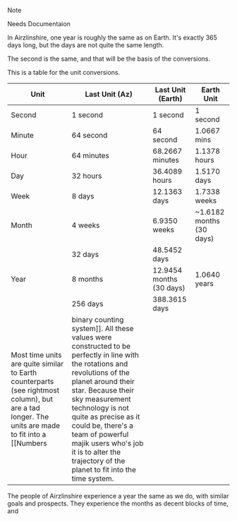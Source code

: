 
> [!NOTE]
> Needs Documentaion

In Airzlinshire, one year is roughly the same as on Earth. It's exactly 365 days long, but the days are not quite the same length.

The second is the same, and that will be the basis of the conversions.

This is a table for the unit conversions.

| Unit   | Last Unit (Az) | Last Unit (Earth)        | Earth Unit               |
| ------ | -------------- | ------------------------ | ------------------------ |
| Second | 1 second       | 1 second                 | 1 second                 |
| Minute | 64 second      | 64 second                | 1.0667 mins              |
| Hour   | 64 minutes     | 68.2667 minutes          | 1.1378 hours             |
| Day    | 32 hours       | 36.4089 hours            | 1.5170 days              |
| Week   | 8 days         | 12.1363 days             | 1.7338 weeks             |
| Month  | 4 weeks        | 6.9350 weeks             | ~1.6182 months (30 days) |
|        | 32 days        | 48.5452 days             |                          |
| Year   | 8 months       | 12.9454 months (30 days) | 1.0640 years             |
|        | 256 days       | 388.3615 days            |                          |
Most time units are quite similar to Earth counterparts (see rightmost column), but are a tad longer. The units are made to fit into a [[Numbers|binary counting system]]. All these values were constructed to be perfectly in line with the rotations and revolutions of the planet around their star. Because their sky measurement technology is not quite as precise as it could be, there's a team of powerful majik users who's job it is to alter the trajectory of the planet to fit into the time system.

The people of Airzlinshire experience a year the same as we do, with similar goals and prospects. They experience the months as decent blocks of time, and 